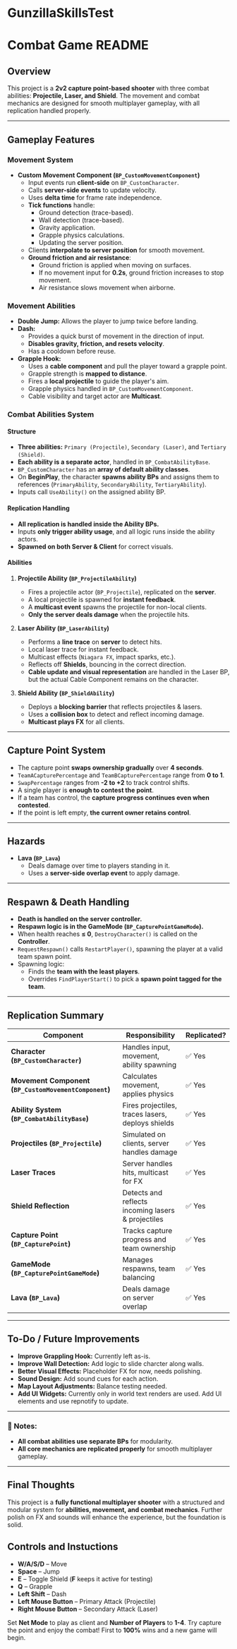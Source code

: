 # GunzillaSkillsTest
 
# Combat Game README

## Overview
This project is a **2v2 capture point-based shooter** with three combat abilities: **Projectile, Laser, and Shield**. The movement and combat mechanics are designed for smooth multiplayer gameplay, with all replication handled properly.

---

## **Gameplay Features**
### **Movement System**
- **Custom Movement Component (`BP_CustomMovementComponent`)**
  - Input events run **client-side** on `BP_CustomCharacter`.
  - Calls **server-side events** to update velocity.
  - Uses **delta time** for frame rate independence.
  - **Tick functions** handle:
    - Ground detection (trace-based).
    - Wall detection (trace-based).
    - Gravity application.
    - Grapple physics calculations.
    - Updating the server position.
  - Clients **interpolate to server position** for smooth movement.
  - **Ground friction and air resistance**:
    - Ground friction is applied when moving on surfaces.
    - If no movement input for **0.2s**, ground friction increases to stop movement.
    - Air resistance slows movement when airborne.

### **Movement Abilities**
- **Double Jump:** Allows the player to jump twice before landing.
- **Dash:**
  - Provides a quick burst of movement in the direction of input.
  - **Disables gravity, friction, and resets velocity**.
  - Has a cooldown before reuse.
- **Grapple Hook:**
  - Uses a **cable component** and pull the player toward a grapple point.
  - Grapple strength is **mapped to distance**.
  - Fires a **local projectile** to guide the player's aim.
  - Grapple physics handled in `BP_CustomMovementComponent`.
  - Cable visibility and target actor are **Multicast**.

### **Combat Abilities System**
#### **Structure**
- **Three abilities:** `Primary (Projectile)`, `Secondary (Laser)`, and `Tertiary (Shield)`.
- **Each ability is a separate actor**, handled in `BP_CombatAbilityBase`.
- `BP_CustomCharacter` has an **array of default ability classes**.
- On **BeginPlay**, the character **spawns ability BPs** and assigns them to references (`PrimaryAbility`, `SecondaryAbility`, `TertiaryAbility`).
- Inputs call `UseAbility()` on the assigned ability BP.

#### **Replication Handling**
- **All replication is handled inside the Ability BPs.**
- Inputs **only trigger ability usage**, and all logic runs inside the ability actors.
- **Spawned on both Server & Client** for correct visuals.

#### **Abilities**
1. **Projectile Ability (`BP_ProjectileAbility`)**
   - Fires a projectile actor (`BP_Projectile`), replicated on the **server**.
   - A local projectile is spawned for **instant feedback**.
   - A **multicast event** spawns the projectile for non-local clients.
   - **Only the server deals damage** when the projectile hits.

2. **Laser Ability (`BP_LaserAbility`)**
   - Performs a **line trace** on **server** to detect hits.
   - Local laser trace for instant feedback.
   - Multicast effects (`Niagara FX`, impact sparks, etc.).
   - Reflects off **Shields**, bouncing in the correct direction.
   - **Cable update and visual representation** are handled in the Laser BP, but the actual Cable Component remains on the character.

3. **Shield Ability (`BP_ShieldAbility`)**
   - Deploys a **blocking barrier** that reflects projectiles & lasers.
   - Uses a **collision box** to detect and reflect incoming damage.
   - **Multicast plays FX** for all clients.

---

## **Capture Point System**
- The capture point **swaps ownership gradually** over **4 seconds**.
- `TeamACapturePercentage` and `TeamBCapturePercentage` range from **0 to 1**.
- `SwapPercentage` ranges from **-2 to +2** to track control shifts.
- A single player is **enough to contest the point**.
- If a team has control, the **capture progress continues even when contested**.
- If the point is left empty, **the current owner retains control**.

---

## **Hazards**
- **Lava (`BP_Lava`)**
  - Deals damage over time to players standing in it.
  - Uses a **server-side overlap event** to apply damage.

---

## **Respawn & Death Handling**
- **Death is handled on the server controller.**
- **Respawn logic is in the GameMode (`BP_CapturePointGameMode`).**
- When health reaches **≤ 0**, `DestroyCharacter()` is called on the **Controller**.
- `RequestRespawn()` calls `RestartPlayer()`, spawning the player at a valid team spawn point.
- Spawning logic:
  - Finds the **team with the least players**.
  - Overrides `FindPlayerStart()` to pick a **spawn point tagged for the team**.

---

## **Replication Summary**
| Component           | Responsibility                                   | Replicated? |
|--------------------|----------------------------------------------|-------------|
| **Character (`BP_CustomCharacter`)** | Handles input, movement, ability spawning | ✅ Yes |
| **Movement Component (`BP_CustomMovementComponent`)** | Calculates movement, applies physics | ✅ Yes |
| **Ability System (`BP_CombatAbilityBase`)** | Fires projectiles, traces lasers, deploys shields | ✅ Yes |
| **Projectiles (`BP_Projectile`)** | Simulated on clients, server handles damage | ✅ Yes |
| **Laser Traces** | Server handles hits, multicast for FX | ✅ Yes |
| **Shield Reflection** | Detects and reflects incoming lasers & projectiles | ✅ Yes |
| **Capture Point (`BP_CapturePoint`)** | Tracks capture progress and team ownership | ✅ Yes |
| **GameMode (`BP_CapturePointGameMode`)** | Manages respawns, team balancing | ✅ Yes |
| **Lava (`BP_Lava`)** | Deals damage on server overlap | ✅ Yes |

---

## **To-Do / Future Improvements**
- **Improve Grappling Hook:** Currently left as-is.
- **Improve Wall Detection:** Add logic to slide charcter along walls.
- **Better Visual Effects:** Placeholder FX for now, needs polishing.
- **Sound Design:** Add sound cues for each action.
- **Map Layout Adjustments:** Balance testing needed.
- **Add UI Widgets:** Currently only in world text renders are used. Add UI elements and use repnotify to update.

---
### **📌 Notes:**
- **All combat abilities use separate BPs** for modularity.
- **All core mechanics are replicated properly** for smooth multiplayer gameplay.

---
## **Final Thoughts**
This project is a **fully functional multiplayer shooter** with a structured and modular system for **abilities, movement, and combat mechanics**. Further polish on FX and sounds will enhance the experience, but the foundation is solid.

## Controls and Instuctions
- **W/A/S/D** – Move
- **Space** – Jump
- **E** – Toggle Shield (**F** keeps it active for testing)
- **Q** – Grapple
- **Left Shift** – Dash
- **Left Mouse Button** – Primary Attack (Projectile)
- **Right Mouse Button** – Secondary Attack (Laser) 

Set **Net Mode** to play as client and **Number of Players** to **1-4**. 
Try capture the point and enjoy the combat! First to **100%** wins and a new game will begin.

